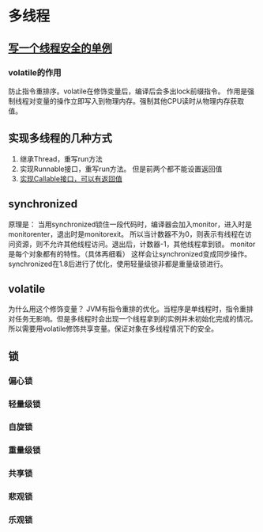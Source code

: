 # 多线程
## [写一个线程安全的单例](singleton)
### volatile的作用
防止指令重排序。volatile在修饰变量后，编译后会多出lock前缀指令。
作用是强制线程对变量的操作立即写入到物理内存。强制其他CPU读时从物理内存获取值。
## 实现多线程的几种方式
1. 继承Thread，重写run方法
2. 实现Runnable接口，重写run方法。
但是前两个都不能设置返回值
3. [实现Callable接口，可以有返回值](thread/CallTarget.java)
## synchronized
原理是：
当用synchronized锁住一段代码时，编译器会加入monitor，进入时是monitorenter，退出时是monitorexit。
所以当计数器不为0，则表示有线程在访问资源，则不允许其他线程访问。退出后，计数器-1，其他线程拿到锁。
monitor是每个对象都有的特性。（具体再细看）
这样会让synchronized变成同步操作。
synchronized在1.8后进行了优化，使用轻量级锁非都是重量级锁进行。
## volatile
为什么用这个修饰变量？
JVM有指令重排的优化。当程序是单线程时，指令重排对任务无影响。但是多线程时会出现一个线程拿到的实例并未初始化完成的情况。
所以需要用volatile修饰共享变量。保证对象在多线程情况下的安全。
## 锁
### 偏心锁
### 轻量级锁
### 自旋锁
### 重量级锁
### 共享锁
### 悲观锁
### 乐观锁